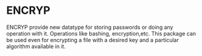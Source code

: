 ENCRYP
===============================================================================================================================


ENCRYP provide new datatype for storing passwords or doing any operation with it.
Operations like bashing, encryption,etc. This package can be used even for encrypting a file with a desired key and a particular algorithm available in it.
